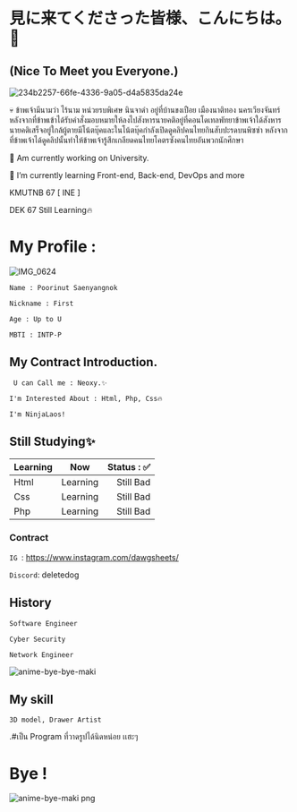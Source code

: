 # 見に来てくださった皆様、こんにちは。👋
## (Nice To Meet you Everyone.)

![234b2257-66fe-4336-9a05-d4a5835da24e](https://github.com/NexonKitsune/NexonKitsune/assets/173798663/53710079-6c3b-4253-85de-bb095d7b265a)

💀 ข้าพเจ้ามีนามว่า ไร้นาม หน่วยรบพิเศษ นินจาดำ อยู่ที่บ้านขงเปือย เมืองนาติทอง นครเวียงจันทร์ 
หลังจากที่ข้าพเข้าได้รับคำสั่งมอบหมายให้ลงไปสังหารนายคติอยู่ที่คอนโดเทลพัทยาข้าพเจ้าใด้สังหารนายคติเสร็จอยู่ใกล้ผู้ตายมีโน้ตบุ๊คและในโน้ตบุ๊คกำลังเปิดดูคลิปคนไทยกินสับปะรดบนพิซซ่า หลังจากที่ข้าพเจ้าได้ดูคลิปนั้นทำให้ข้าพเจ้ารู้สึกเกลียดคนไทยโคตรซังคนไทยอันพวกนักศึกษา

🏫 Am currently working on University.

🌱 I’m currently learning Front-end, Back-end, DevOps and more

KMUTNB 67 [ INE ]

DEK 67 Still Learning🔥

# My Profile :

![IMG_0624](https://github.com/NexonKitsune/NexonKitsune/assets/173798663/746d81cd-5f73-47e9-98bd-9fb8f86c996c)

```
Name : Poorinut Saenyangnok

Nickname : First

Age : Up to U

MBTI : INTP-P
```

## My Contract Introduction.
``` U can Call me : Neoxy.✨```

 ```I'm Interested About : Html, Php, Css🔥```

```I'm NinjaLaos!```

## Still Studying✨
| Learning        | Now           | Status : ✅ |
| ------------- |:-------------:| -----:|
| Html     | Learning | Still Bad |
| Css      | Learning      |  Still Bad |
| Php      | Learning      |  Still Bad  |

### Contract 
```IG ```: https://www.instagram.com/dawgsheets/

```Discord```: deletedog

## History 
``` 
Software Engineer

Cyber Security

Network Engineer
```

![anime-bye-bye-maki](https://github.com/NexonKitsune/NexonKitsune/assets/173798663/1c7e1eda-4688-46a1-9be8-1b5930a61d19)

## My skill
``` Graphic Design
3D model, Drawer Artist
```
.#เป็น Program ที่วาดรูปได้นิดหน่อย เเฮะๆ
# Bye !


![anime-bye-maki png](https://github.com/NexonKitsune/NexonKitsune/assets/173798663/71423983-d815-465f-b92e-4efc217ffe1b)

<!--
**NexonKitsune/NexonKitsune** is a ✨ _special_ ✨ repository because its `README.md` (this file) appears on your GitHub profile.

Here are some ideas to get you started:

- 🔭 I’m currently working on ...
- 🌱 I’m currently learning ...
- 👯 I’m looking to collaborate on ...
- 🤔 I’m looking for help with ...
- 💬 Ask me about ...
- 📫 How to reach me: ...
- 😄 Pronouns: ...
- ⚡ Fun fact: ...
-->

